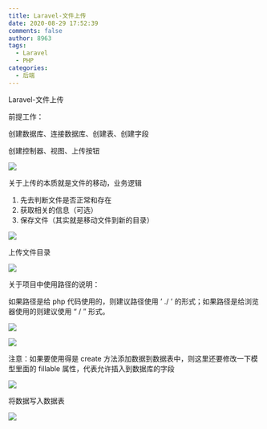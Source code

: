 ```yaml
---
title: Laravel-文件上传
date: 2020-08-29 17:52:39
comments: false 
author: 8963
tags:
  - Laravel
  - PHP
categories:
  - 后端
---
```


Laravel-文件上传

<!-- more -->

前提工作：

创建数据库、连接数据库、创建表、创建字段

创建控制器、视图、上传按钮

![](https://cdn.jsdelivr.net/gh/K8963/Imageshack@main/blog/202209070827875.png)

关于上传的本质就是文件的移动，业务逻辑

1. 先去判断文件是否正常和存在
2. 获取相关的信息（可选）
3. 保存文件（其实就是移动文件到新的目录）

![](https://cdn.jsdelivr.net/gh/K8963/Imageshack@main/blog/202209070827100.png)

上传文件目录

![](https://cdn.jsdelivr.net/gh/K8963/Imageshack@main/blog/202209070827247.png)

关于项目中使用路径的说明：

如果路径是给 php 代码使用的，则建议路径使用 ’ ./ ’ 的形式；如果路径是给浏览器使用的则建议使用 “ / ” 形式。

![](https://cdn.jsdelivr.net/gh/K8963/Imageshack@main/blog/202209070827297.png)

![](https://cdn.jsdelivr.net/gh/K8963/Imageshack@main/blog/202209070827273.png)

注意：如果要使用得是 create 方法添加数据到数据表中，则这里还要修改一下模型里面的 fillable 属性，代表允许插入到数据库的字段

![](https://cdn.jsdelivr.net/gh/K8963/Imageshack@main/blog/202209070827503.png)

将数据写入数据表

![](https://cdn.jsdelivr.net/gh/K8963/Imageshack@main/blog/202209070828249.png)